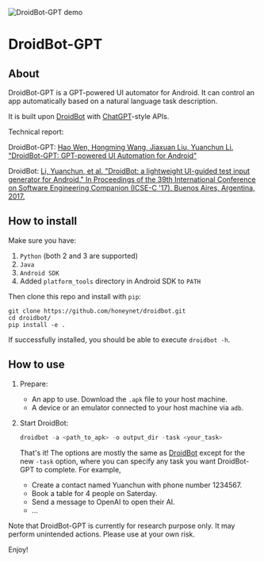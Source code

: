 ![DroidBot-GPT demo](droidbot/resources/dummy_documents/DroidBot-GPT-demo.gif)

# DroidBot-GPT

## About

DroidBot-GPT is a GPT-powered UI automator for Android.
It can control an app automatically based on a natural language task description.

It is built upon [DroidBot](https://github.com/honeynet/droidbot) with [ChatGPT](https://chat.openai.com/)-style APIs.

Technical report:

DroidBot-GPT: [Hao Wen, Hongming Wang, Jiaxuan Liu, Yuanchun Li. "DroidBot-GPT: GPT-powered UI Automation for Android"](https://arxiv.org/abs/2304.07061)

DroidBot: [Li, Yuanchun, et al. "DroidBot: a lightweight UI-guided test input generator for Android." In Proceedings of the 39th International Conference on Software Engineering Companion (ICSE-C '17). Buenos Aires, Argentina, 2017.](http://dl.acm.org/citation.cfm?id=3098352)

## How to install

Make sure you have:

1. `Python` (both 2 and 3 are supported)
2. `Java`
3. `Android SDK`
4. Added `platform_tools` directory in Android SDK to `PATH`

Then clone this repo and install with `pip`:

```shell
git clone https://github.com/honeynet/droidbot.git
cd droidbot/
pip install -e .
```

If successfully installed, you should be able to execute `droidbot -h`.

## How to use

1. Prepare:

   - An app to use. Download the `.apk` file to your host machine.
   - A device or an emulator connected to your host machine via `adb`.

2. Start DroidBot:

   ```c
   droidbot -a <path_to_apk> -o output_dir -task <your_task>
   ```

   That's it! The options are mostly the same as [DroidBot](https://github.com/honeynet/droidbot) except for the new `-task` option, where you can specify any task you want DroidBot-GPT to complete. For example,

   - Create a contact named Yuanchun with phone number 1234567.
   - Book a table for 4 people on Saterday.
   - Send a message to OpenAI to open their AI.
   - ...

Note that DroidBot-GPT is currently for research purpose only. It may perform unintended actions. Please use at your own risk.

Enjoy!
